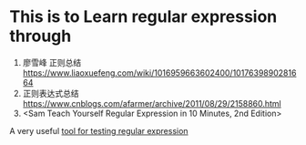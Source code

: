 # This is to Learn regular expression through
 

1. 廖雪峰 正则总结 https://www.liaoxuefeng.com/wiki/1016959663602400/1017639890281664
2. 正则表达式总结 https://www.cnblogs.com/afarmer/archive/2011/08/29/2158860.html
3. <Sam Teach Yourself Regular Expression in 10 Minutes, 2nd Edition>

A very useful [tool for testing regular expression](https://regex101.com/ "regular expressions 101")
